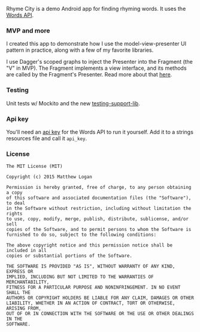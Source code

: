Rhyme City is a demo Android app for finding rhyming words. It uses the [Words API](https://www.wordsapi.com/).

### MVP and more

I created this app to demonstrate how I use the model-view-presenter UI pattern in practice, along with a few of my favorite libraries.

I use Dagger's scoped graphs to inject the Presenter into the Fragment (the "V" in MVP). The Fragment implements a view interface, and its methods are called by the Fragment's Presenter. Read more about that [here](http://mattlogan.me/decoupling-the-presenter).

### Testing

Unit tests w/ Mockito and the new [testing-support-lib](https://developer.android.com/tools/testing-support-library/index.html).

### Api key

You'll need an [api key](https://www.mashape.com/wordsapi/wordsapi) for the Words API to run it yourself. Add it to a strings resources file and call it `api_key`.

### License

```
The MIT License (MIT)

Copyright (c) 2015 Matthew Logan

Permission is hereby granted, free of charge, to any person obtaining a copy
of this software and associated documentation files (the "Software"), to deal
in the Software without restriction, including without limitation the rights
to use, copy, modify, merge, publish, distribute, sublicense, and/or sell
copies of the Software, and to permit persons to whom the Software is
furnished to do so, subject to the following conditions:

The above copyright notice and this permission notice shall be included in all
copies or substantial portions of the Software.

THE SOFTWARE IS PROVIDED "AS IS", WITHOUT WARRANTY OF ANY KIND, EXPRESS OR
IMPLIED, INCLUDING BUT NOT LIMITED TO THE WARRANTIES OF MERCHANTABILITY,
FITNESS FOR A PARTICULAR PURPOSE AND NONINFRINGEMENT. IN NO EVENT SHALL THE
AUTHORS OR COPYRIGHT HOLDERS BE LIABLE FOR ANY CLAIM, DAMAGES OR OTHER
LIABILITY, WHETHER IN AN ACTION OF CONTRACT, TORT OR OTHERWISE, ARISING FROM,
OUT OF OR IN CONNECTION WITH THE SOFTWARE OR THE USE OR OTHER DEALINGS IN THE
SOFTWARE.
```
